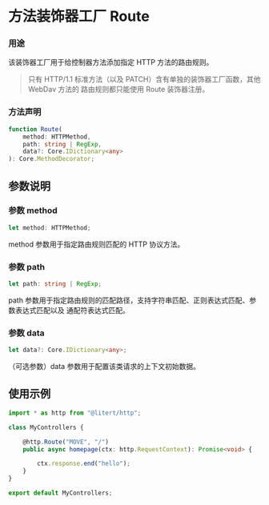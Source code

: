 # 方法装饰器工厂 Route

### 用途

该装饰器工厂用于给控制器方法添加指定 HTTP 方法的路由规则。

> 只有 HTTP/1.1 标准方法（以及 PATCH）含有单独的装饰器工厂函数，其他 WebDav 方法的
> 路由规则都只能使用 Route 装饰器注册。

### 方法声明

```ts
function Route(
    method: HTTPMethod,
    path: string | RegExp,
    data?: Core.IDictionary<any>
): Core.MethodDecorator;
```

## 参数说明

### 参数 method

```ts
let method: HTTPMethod;
```

method 参数用于指定路由规则匹配的 HTTP 协议方法。

### 参数 path

```ts
let path: string | RegExp;
```

path 参数用于指定路由规则的匹配路径，支持字符串匹配、正则表达式匹配、参数表达式匹配以及
通配符表达式匹配。

### 参数 data

```ts
let data?: Core.IDictionary<any>;
```

（可选参数）data 参数用于配置该类请求的上下文初始数据。

## 使用示例

```ts
import * as http from "@litert/http";

class MyControllers {

    @http.Route("MOVE", "/")
    public async homepage(ctx: http.RequestContext): Promise<void> {

        ctx.response.end("hello");
    }
}

export default MyControllers;
```
